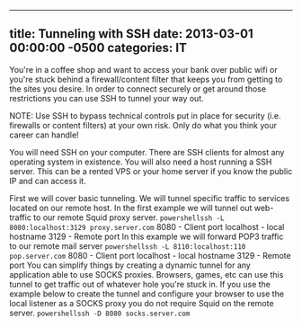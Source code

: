 ﻿---

title:  Tunneling with SSH
date:   2013-03-01 00:00:00 -0500
categories: IT
---






You're in a coffee shop and want to access your bank over public wifi or you're stuck behind a firewall/content filter that keeps you from getting to the sites you desire. In order to connect securely or get around those restrictions you can use SSH to tunnel your way out.

NOTE: Use SSH to bypass technical controls put in place for security (i.e. firewalls or content filters) at your own risk. Only do what you think your career can handle!

You will need SSH on your computer. There are SSH clients for almost any operating system in existence. You will also need a host running a SSH server. This can be a rented VPS or your home server if you know the public IP and can access it.

First we will cover basic tunneling. We will tunnel specific traffic to services located on our remote host. In the first example we will tunnel out web- traffic to our remote Squid proxy server.
```powershellssh -L 8080:localhost:3129 proxy.server.com```
8080 - Client port
localhost - local hostname
3129 - Remote port
In this example we will forward POP3 traffic to our remote mail server
```powershellssh -L 8110:localhost:110 pop.server.com```
8080 - Client port
localhost - local hostname
3129 - Remote port
You can simplify things by creating a dynamic tunnel for any application able to use SOCKS proxies. Browsers, games, etc can use this tunnel to get traffic out of whatever hole you're stuck in. If you use the example below to create the tunnel and configure your browser to use the local listener as a SOCKS proxy you do not require Squid on the remote server.
```powershellssh -D 8080 socks.server.com```


